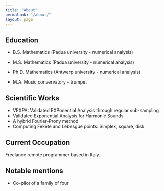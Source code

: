 ```yaml
---
title: "About"
permalink: "/about/"
layout: page
---
```


## Education

- B.S. Mathematics (Padua university - numerical analysis)
- M.S. Mathematics (Padua university - numerical analysis)
- Ph.D. Mathematics (Antwerp university - numerical analysis)

- M.A. Music convervatory - trumpet

## Scientific Works

- VEXPA: Validated EXPonential Analysis through regular sub-sampling
- Validated Exponential Analysis for Harmonic Sounds
- A hybrid Fourier-Prony method
- Computing Fekete and Lebesgue points: Simplex, square, disk

## Current Occupation

Freelance remote programmer based in Italy.

## Notable mentions

- Co-pilot of a family of four

